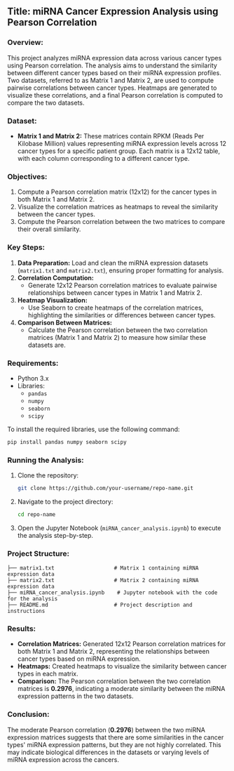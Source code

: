 

## **Title:** miRNA Cancer Expression Analysis using Pearson Correlation

### **Overview:**
This project analyzes miRNA expression data across various cancer types using Pearson correlation. The analysis aims to understand the similarity between different cancer types based on their miRNA expression profiles. Two datasets, referred to as Matrix 1 and Matrix 2, are used to compute pairwise correlations between cancer types. Heatmaps are generated to visualize these correlations, and a final Pearson correlation is computed to compare the two datasets.

### **Dataset:**
- **Matrix 1 and Matrix 2:** 
  These matrices contain RPKM (Reads Per Kilobase Million) values representing miRNA expression levels across 12 cancer types for a specific patient group. Each matrix is a 12x12 table, with each column corresponding to a different cancer type.

### **Objectives:**
1. Compute a Pearson correlation matrix (12x12) for the cancer types in both Matrix 1 and Matrix 2.
2. Visualize the correlation matrices as heatmaps to reveal the similarity between the cancer types.
3. Compute the Pearson correlation between the two matrices to compare their overall similarity.

### **Key Steps:**
1. **Data Preparation:** Load and clean the miRNA expression datasets (`matrix1.txt` and `matrix2.txt`), ensuring proper formatting for analysis.
2. **Correlation Computation:** 
   - Generate 12x12 Pearson correlation matrices to evaluate pairwise relationships between cancer types in Matrix 1 and Matrix 2.
3. **Heatmap Visualization:** 
   - Use Seaborn to create heatmaps of the correlation matrices, highlighting the similarities or differences between cancer types.
4. **Comparison Between Matrices:**
   - Calculate the Pearson correlation between the two correlation matrices (Matrix 1 and Matrix 2) to measure how similar these datasets are.

### **Requirements:**
- Python 3.x
- Libraries:
  - `pandas`
  - `numpy`
  - `seaborn`
  - `scipy`

To install the required libraries, use the following command:
```bash
pip install pandas numpy seaborn scipy
```

### **Running the Analysis:**
1. Clone the repository:
   ```bash
   git clone https://github.com/your-username/repo-name.git
   ```
2. Navigate to the project directory:
   ```bash
   cd repo-name
   ```
3. Open the Jupyter Notebook (`miRNA_cancer_analysis.ipynb`) to execute the analysis step-by-step.

### **Project Structure:**
```
├── matrix1.txt                   # Matrix 1 containing miRNA expression data
├── matrix2.txt                   # Matrix 2 containing miRNA expression data
├── miRNA_cancer_analysis.ipynb    # Jupyter notebook with the code for the analysis
├── README.md                     # Project description and instructions
```

### **Results:**
- **Correlation Matrices:** Generated 12x12 Pearson correlation matrices for both Matrix 1 and Matrix 2, representing the relationships between cancer types based on miRNA expression.
- **Heatmaps:** Created heatmaps to visualize the similarity between cancer types in each matrix.
- **Comparison:** The Pearson correlation between the two correlation matrices is **0.2976**, indicating a moderate similarity between the miRNA expression patterns in the two datasets.


### **Conclusion:**
The moderate Pearson correlation (**0.2976**) between the two miRNA expression matrices suggests that there are some similarities in the cancer types' miRNA expression patterns, but they are not highly correlated. This may indicate biological differences in the datasets or varying levels of miRNA expression across the cancers.

